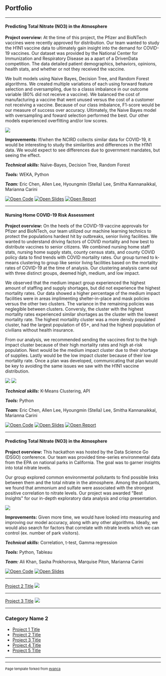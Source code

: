 ## Portfolio

---

#### Predicting Total Nitrate (NO3) in the Atmosphere

**Project overview:** At the time of this project, the Pfizer and BioNTech vaccines were recently approved for distribution. Our team wanted to study the H1N1 vaccine data to ultimately gain insight into the demand for COVID-19 vaccines. Our dataset was provided by the National Center for Immunization and Respiratory Disease as a apart of a DrivenData competition. The data detailed patient demographics, behaviors, opinions, health stats, and whether or not they received the vaccine. 

We built models using Naive Bayes, Decision Tree, and Random Forest algorithms. We created multiple variations of each using forward feature selection and oversampling, due to a classs imbalance in our outcome variable (80% did not receive a vaccine). We balanced the cost of manufacturing a vaccine that went unused versus the cost of a customer not receiving a vaccine. Because of our class imbalance, F1-score would be our measure of success over accuracy. Ultimately, the Naive Bayes model with oversampling and foward selection performed the best. Our other models experienced overfitting and/or low scores. 

<img src="images/h1n1_img.png?raw=true"/>


**Improvements:** If/when the NCIRD collects similar data for COVID-19, it would be interesting to study the similarities and differences in the H1N1 data. We would expect to see differences due to government mandates, but seeing the effect.

***Technical skills:*** Naïve-Bayes, Decision Tree, Random Forest

***Tools:*** WEKA, Python

***Team:*** Eric Chen, Allen Lee, Hyoungmin (Stella) Lee, Smitha Kannanaikkal, Marianna Carini


[![Open Code](https://img.shields.io/badge/Jupyter-Open_Files-red?logo=Jupyter)](/COVID_Nursing_Home/)
[![Open Slides](https://img.shields.io/badge/GitHub-View_Slides-red?logo=GitHub)](docs/H1N1_Pred_Presentation.png)
[![Open Report](https://img.shields.io/badge/PDF-View_Report-red?logo=Microsoft)](docs/H1N1_Pred_Report.pdf)

---

#### Nursing Home COVID-19 Risk Assessment

**Project overview:** On the heels of the COVID-19 vaccine approvals for Pfizer and BioNTech, our team utilized our machine learning technics to protect the populations hardest hit by outbreaks, senior living facilities. We wanted to understand driving factors of COVID mortality and how best to distribute vaccines to senior citizens. We combined nursing home staff stats, nursing home supply stats, county census stats, and county COVID policy data to find trends with COVID mortality rates. Our group turned to k-means clustering to group like senior living facilities based on the mortality rates of COVID-19 at the time of analysis. Our clustering analysis came out with three distinct groups, deemed high, medium, and low impact. 

We observed that the medium impact group experienced the highest amount of staffing and supply shortages, but did not experience the highest mortality rates. Our data showed a higher percentage of the medium impact facilities were in areas implimenting shelter-in-place and mask policies versus the other two clusters. The variance in the remaining policies was neglegible between clusters. Conversly, the cluster with the highest mortality rates experienced similar shortages as the cluster with the lowest mortality rate. The highest mortaility cluster was a more densly populated cluster, had the largest population of 65+, and had the highest population of civilians without health insurance.

From our analysis, we recommended sending the vaccines first to the high impact cluster because of their high mortality rates and high at-risk population. Next would be the medium impact cluster due to their shortage of supplies. Lastly would be the low impact cluster because of their low mortality rate. Once a plan was developed, communicating that plan would be key to avoiding the same issues we saw with the H1N1 vaccine distribution.

<img src="images/covid_nursing_home_img2.png?raw=true"/>
<img src="images/covid_nursing_home_img3.png?raw=true"/>

***Technical skills:*** K-Means Clustering, API

***Tools:*** Python

***Team:*** Eric Chen, Allen Lee, Hyoungmin (Stella) Lee, Smitha Kannanaikkal, Marianna Carini


[![Open Code](https://img.shields.io/badge/Jupyter-Open_Files-red?logo=Jupyter)](/COVID_Nursing_Home/)
[![Open Slides](https://img.shields.io/badge/GitHub-View_Slides-red?logo=GitHub)](docs/COVID_Nursing_Home.pdf)
[![Open Report](https://img.shields.io/badge/PDF-View_Report-red?logo=Microsoft)](docs/COVID_Nursing_Home_Report.pdf)

---

#### Predicting Total Nitrate (NO3) in the Atmosphere

**Project overview:** This hackathon was hosted by the Data Science Go (DSGO) conference. Our team was provided time-series environmental data from the EPA on national parks in California. The goal was to garner insights into total nitrate levels.

Our group explored common environmental pollutants to find possible links between them and the total nitrate in the atmosphere. Among the pollutants, we found that ammonium and sulfate were associated with the strongest positive correlation to nitrate levels. Our project was awarded "Best Insights" for our in-depth exploratory data analysis and crisp presentation.

<img src="images/nitrate_img3.png?raw=true"/>


**Improvements:** Given more time, we would have looked into measuring and improving our model accuracy, along with any other algorithms. Ideally, we would also search for factors that correlate with nitrate levels which we can control (ex. number of park visitors).

***Technical skills:*** Correlation, t-test, Gamma regression

***Tools:*** Python, Tableau

***Team:*** Ali Khan, Sasha Prokhorova, Marquise Piton, Marianna Carini


[![Open Code](https://img.shields.io/badge/Jupyter-Open_Files-red?logo=Jupyter)](projects/nitrate_pred/)
[![Open Slides](https://img.shields.io/badge/GitHub-View_Slides-red?logo=GitHub)](docs/nitrate_pred_slides.pdf)

---
[Project 2 Title](/pdf/sample_presentation.pdf)
<img src="images/dummy_thumbnail.jpg?raw=true"/>

---
[Project 3 Title](http://example.com/)
<img src="images/dummy_thumbnail.jpg?raw=true"/>

---

### Category Name 2

- [Project 1 Title](http://example.com/)
- [Project 2 Title](http://example.com/)
- [Project 3 Title](http://example.com/)
- [Project 4 Title](http://example.com/)
- [Project 5 Title](http://example.com/)

---




---
<p style="font-size:11px">Page template forked from <a href="https://github.com/evanca/quick-portfolio">evanca</a></p>
<!-- Remove above link if you don't want to attibute -->

